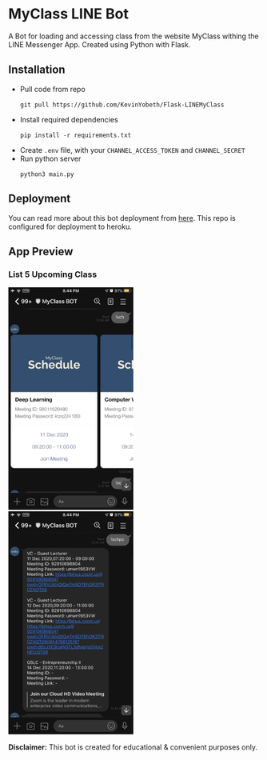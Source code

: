 # MyClass LINE Bot

A Bot for loading and accessing class from the website MyClass withing the LINE Messenger App. Created using Python with Flask.

## Installation

-   Pull code from repo
    ```
    git pull https://github.com/KevinYobeth/Flask-LINEMyClass
    ```
-   Install required dependencies
    ```
    pip install -r requirements.txt
    ```
-   Create `.env` file, with your `CHANNEL_ACCESS_TOKEN` and `CHANNEL_SECRET`
-   Run python server
    ```
    python3 main.py
    ```

## Deployment
You can read more about this bot deployment from [here](https://developers.line.biz/en/docs/messaging-api/building-bot/). This repo is configured for deployment to heroku.

## App Preview
### List 5 Upcoming Class
<img src="assets/class_card.jpg" width=250 style="margin-right: 10px" />
<img src="assets/class_text.jpg" width=250 />

**Disclaimer:** This bot is created for educational & convenient purposes only.